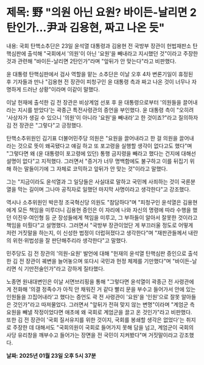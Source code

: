 # **제목: 野 "의원 아닌 요원? 바이든-날리면 2탄인가…尹과 김용현, 짜고 나온 듯"**

  내용: 국회 탄핵소추단은 23일 윤석열 대통령과 김용현 전 국방부 장관이 헌법재판소 탄핵심판에 출석해 "국회에서 '의원'이 아닌 '요원'을 빼내라고 지시했던 것"이라고 주장한 것과 관련해 "바이든-날리면 2탄인가"라며 "앞뒤가 안 맞는다"라고 비판했다. 

윤 대통령 탄핵심판에서 검사 역할을 맡는 소추단은 이날 오후 4차 변론기일이 휴정된 후 기자들과 만나 "김용현 전 장관이 피청구인 윤 대통령 측과 짜고 나온 것이 너무나 자명하게 드러난 상황"이라며 이같이 말했다.

이날 헌재에 출석한 김 전 장관은 비상계엄 선포 후 윤 대통령으로부터 '의원들을 끌어내라는 지시를 받았다'는 곽종근 특전사령관의 증언을 부인했다. 윤 대통령 측이 "오히려 '사상자가 생길 수 있으니 '의원'이 아니라 '요원'을 빼내라'고 한 것이죠?"라고 질의하자 김 전 장관은 "그렇다"고 긍정했다.

탄핵소추위원인 김기표 더불어민주당 의원은 "요원을 끌어내라고 한 걸 의원을 끌어내라는 것으로 뜻이 왜곡됐다고 얘길 하고 또 포고령을 실행할 생각이 없다고도 했다"며 "그렇다면 왜 (윤 대통령이 포고령에 있던) 통행 금지령을 빼라고 했다는 건지에 대해선 설명이 없다"고 지적했다. 그러면서 "증거가 너무 명백함에도 불구하고 이를 뒤집기 위해 하는 말들이기에 그 자체로 코믹하고 앞뒤가 안 맞는 것"이라고 말했다.

그는 "지금이라도 윤석열과 그 일당들은 사실대로 말하고 국민께 사죄하는 것이 국론분열을 막는 길이며 그나마 공직자로 일했던 마지막 사명이라고 생각한다"고 강조했다.

역시나 소추위원인 박은정 조국혁신당 의원도 "참담하다"며 "피청구인 윤석열은 김용현에게 모든 책임을 미루더니 김용현 증인은 이 자리에 나와 자신의 명령에 따라 수행을 했던 이진우‧여인형 등 군 장성들에게 책임을 미루고, 그 부하들이 알아서 잘못한 것이라고 책임을 미뤘다"고 설명했다. 그러면서 "국방부 장관이었단 게 부끄러울 정도로 어떻게 저런 거짓말을 하는지, 이 신성한 법정이 더럽혀졌다고 생각한다"며 "재판관들께서 내란의 위헌‧위법성을 잘 판단해주리라 생각한다"고 말했다.

민주당도 김 전 장관의 '의원-요원' 발언에 대해 "헌재의 윤석열 탄핵심판 증인으로 출석한 김 전 장관이 궤변을 늘어놓으며 또다시 국민과 헌정 체제를 기만했다"며 "바이든-날리면 식 기만전술인가"라고 강하게 질타했다.

노종면 원내대변인은 이날 서면브리핑을 통해 "그렇다면 윤석열이 곽종근 전 사령관에게 전화해 '의결 정족수가 아직 안 채워진 거 같다 빨리 문을 부수고 들어가서 안에 있는 인원들을 끄집어내라'고 했다는 증언도 곽 전 사령관이 '요원'을 '인원'으로 잘못 알아들은 것인가"라고 따져물었다. 그러면서 "앞뒤가 전혀 맞지 않는 변명"이라며 "계엄군 측 요원을 빼낼 작정이었다면 애초에 왜 국회로 계엄군을 끌고 온 것인가"라고 비판했다. 또한 김 전 장관이 '국회 질서유지를 위한 것이지, 국회를 봉쇄할 생각은 없었다'는 취지로 주장한 데 대해서도 "국회의원이 국회로 들어가지 못해 담을 넘고, 계엄군이 국회의사당 유리창을 깨부수고 들어가는 장면을 전 국민이 지켜봤다"며 거짓말이라고 강조했다.

  **날짜: 2025년 01월 23일 오후 5시 37분**